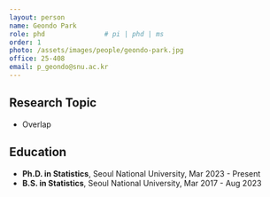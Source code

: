 ```yaml
---
layout: person
name: Geondo Park
role: phd               # pi | phd | ms
order: 1
photo: /assets/images/people/geondo-park.jpg
office: 25-408
email: p_geondo@snu.ac.kr
---
```


## Research Topic
- Overlap

## Education
- **Ph.D. in Statistics**, Seoul National University, Mar 2023 - Present
- **B.S. in Statistics**, Seoul National University, Mar 2017 - Aug 2023
